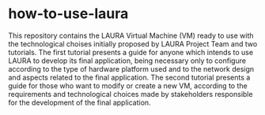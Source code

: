 # how-to-use-laura

This repository contains the LAURA Virtual Machine (VM) ready to use with the technological choises initially proposed by LAURA Project Team and two tutorials. The first tutorial presents a guide for anyone which intends to use LAURA to develop its final application, being necessary only to configure according to the type of hardware platform used and to the network design and aspects related to the final application. The second tutorial presents a guide for those who want to modify or create a new VM, according to the requirements and technological choices made by stakeholders responsible for the development of the final application.
